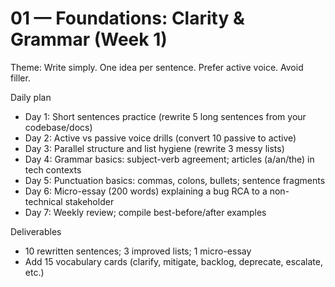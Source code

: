 # 01 — Foundations: Clarity & Grammar (Week 1)

Theme: Write simply. One idea per sentence. Prefer active voice. Avoid filler.

Daily plan
- Day 1: Short sentences practice (rewrite 5 long sentences from your codebase/docs)
- Day 2: Active vs passive voice drills (convert 10 passive to active)
- Day 3: Parallel structure and list hygiene (rewrite 3 messy lists)
- Day 4: Grammar basics: subject-verb agreement; articles (a/an/the) in tech contexts
- Day 5: Punctuation basics: commas, colons, bullets; sentence fragments
- Day 6: Micro-essay (200 words) explaining a bug RCA to a non-technical stakeholder
- Day 7: Weekly review; compile best-before/after examples

Deliverables
- 10 rewritten sentences; 3 improved lists; 1 micro-essay
- Add 15 vocabulary cards (clarify, mitigate, backlog, deprecate, escalate, etc.)
